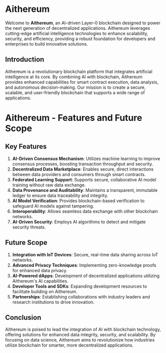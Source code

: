 # Aithereum

Welcome to **Aithereum**, an AI-driven Layer-0 blockchain designed to power the next generation of decentralized applications. Aithereum leverages cutting-edge artificial intelligence technologies to enhance scalability, security, and efficiency, providing a robust foundation for developers and enterprises to build innovative solutions.
<!--
## Table of Contents

- [Introduction](#introduction)
- [Features](#features)
- [Getting Started](#getting-started)
- [Installation](#installation)
- [Usage](#usage)
- [Contributing](#contributing)
- [License](#license)
-->
## Introduction

Aithereum is a revolutionary blockchain platform that integrates artificial intelligence at its core. By combining AI with blockchain, Aithereum provides enhanced capabilities for smart contract execution, data analysis, and autonomous decision-making. Our mission is to create a secure, scalable, and user-friendly blockchain that supports a wide range of applications.

# Aithereum - Features and Future Scope


<!-- Comment section in Markdown
## Getting Started

### Prerequisites

- Node.js (v16 or higher)
- Go (v1.18 or higher)
- Docker (optional, for containerized deployment)

### Installation

1. Clone the repository:
    ```bash
    git clone https://github.com/yourusername/aithereum.git
    cd aithereum
    ```
2. Install dependencies:
    ```bash
    npm install
    ```
3. Build the project:
    ```bash
    npm run build
    ```
4. Start the Aithereum node:
    ```bash
    npm start
    ```

## Usage

- **Starting a Node:** Use `npm start` to initiate an Aithereum node.
- **Deploying Smart Contracts:** Utilize the included tools to deploy and manage smart contracts on the Aithereum network.
- **Interacting with the Network:** Use RPC calls or the provided SDK for network interactions.

## Contributing

We welcome community contributions! To contribute, please:

1. Fork the repository.
2. Create a new branch (`git checkout -b feature-branch`).
3. Commit your changes (`git commit -m 'Add new feature'`).
4. Push to the branch (`git push origin feature-branch`).
5. Create a Pull Request.

<!-- Comment section in Markdown
## License

Aithereum is released under the MIT License. See the [LICENSE](LICENSE) file for more information.

-->



## Key Features

1. **AI-Driven Consensus Mechanism**: Utilizes machine learning to improve consensus processes, boosting transaction throughput and security.
2. **Decentralized Data Marketplace**: Enables secure, direct interactions between data providers and consumers through smart contracts.
3. **Federated Learning Support**: Supports secure, collaborative AI model training without raw data exchange.
4. **Data Provenance and Auditability**: Maintains a transparent, immutable ledger to ensure data traceability and integrity.
5. **AI Model Verification**: Provides blockchain-based verification to safeguard AI models against tampering.
6. **Interoperability**: Allows seamless data exchange with other blockchain networks.
7. **AI-Driven Security**: Employs AI algorithms to detect and mitigate security threats.

## Future Scope

1. **Integration with IoT Devices**: Secure, real-time data sharing across IoT networks.
2. **Advanced Privacy Techniques**: Implementing zero-knowledge proofs for enhanced data privacy.
3. **AI-Powered dApps**: Development of decentralized applications utilizing Aithereum's AI capabilities.
4. **Developer Tools and SDKs**: Expanding development resources to facilitate building on Aithereum.
5. **Partnerships**: Establishing collaborations with industry leaders and research institutions to drive innovation.

## Conclusion

Aithereum is poised to lead the integration of AI with blockchain technology, offering solutions for enhanced data integrity, security, and scalability. By focusing on data science, Aithereum aims to revolutionize how industries utilize blockchain for smarter, more decentralized applications.

<!---
For more information or to contribute to the Aithereum project, please visit our [GitHub repository](https://github.com/yourusername/aithereum).

-->
